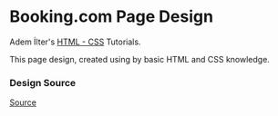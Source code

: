 # Booking.com Page Design

Adem İlter's [HTML - CSS](https://www.youtube.com/playlist?list=PLadt0EaV4m3Ae9mBaQNylUKUaFK38F4EB) Tutorials.

This page design, created using by basic HTML and CSS knowledge.

### Design Source
[Source](https://dribbble.com/shots/3877462-Booking)
